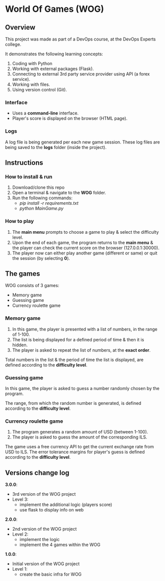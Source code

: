 # World Of Games (WOG)

## Overview
This project was made as part of a DevOps course, at the DevOps Experts college.

It demonstrates the following learning concepts:
1. Coding with Python
2. Working with external packages (Flask).
3. Connecting to external 3rd party service provider using API (a forex service).
4. Working with files.
5. Using version control (Git).

### Interface
- Uses a **command-line** interface.
- Player's score is displayed on the browser (HTML page).

### Logs
A log file is being generated per each new game session.
These log files are being saved to the **logs** folder (inside the project).


## Instructions
### How to install & run
1. Download/clone this repo
2. Open a terminal & navigate to the **WOG** folder.
3. Run the following commands:
   - _pip install -r requirements.txt_ 
   - _python MainGame.py_
### How to play
1. The **main menu** prompts to choose a game to play & select the difficulty level.
2. Upon the end of each game, the program returns to the **main menu** & the player can check the current score on the browser (127.0.0.1:30000).
3. The player now can either play another game (different or same) or quit the session (by selecting **0**).


## The games
WOG consists of 3 games:
- Memory game
- Guessing game
- Currency roulette game

### Memory game
1. In this game, the player is presented with a list of numbers, in the range of 1-100.
2. The list is being displayed for a defined period of time & then it is hidden. 
3. The player is asked to repeat the list of numbers, at the **exact order**. 

Total numbers in the list & the period of time the list is displayed, are defined according to the **difficulty level**.

### Guessing game
In this game, the player is asked to guess a number randomly chosen by the program. 

The range, from which the random number is generated, is defined according to the **difficulty level**.

### Currency roulette game
1. The program generates a random amount of USD (between 1-100).
2. The player is asked to guess the amount of the corresponding ILS.

The game uses a free currency API to get the current exchange rate from USD to ILS.
The error tolerance margins for player's guess is defined according to the **difficulty level**.


## Versions change log
**3.0.0**:
- 3rd version of the WOG project
- Level 3:
  - implement the additional logic (players score)
  - use flask to display info on web

**2.0.0**:
- 2nd version of the WOG project
- Level 2:
  - implement the logic
  - implement the 4 games within the WOG

**1.0.0**:
- Initial version of the WOG project
- Level 1:
  - create the basic infra for WOG